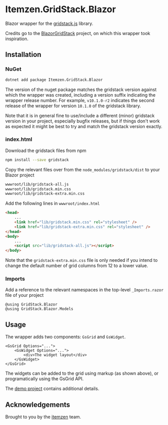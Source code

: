 # Itemzen.GridStack.Blazor

Blazor wrapper for the [gridstack.js](https://gridstackjs.com/) library.

Credits go to the [BlazorGridStack](https://github.com/decelis/BlazorGridStack) project,
on which this wrapper took inspiration.

## Installation

### NuGet

```bash
dotnet add package Itemzen.GridStack.Blazor
```

The version of the nuget package matches the gridstack version against which the wrapper was created,
including a version suffix indicating the wrapper release number. For example, `v10.1.0-r2` indicates the
second release of the wrapper for version `10.1.0` of the gridstack library.

Note that it is in general fine to use/include a different (minor) gridstack version in your project,
especially bugfix releases, but if things don't work as expected it might be best to try and match 
the gridstack version exactly.

### index.html

Download the gridstack files from npm

```bash
npm install --save gridstack
```

Copy the relevant files over from the `node_modules/gridstack/dist` to your Blazor project

```bash
wwwroot/lib/gridstack-all.js
wwwroot/lib/gridstack.min.css
wwwroot/lib/gridstack-extra.min.css
```

Add the following lines in `wwwroot/index.html`

```html
<head>
    ...
    <link href="lib/gridstack.min.css" rel="stylesheet" />
    <link href="lib/gridstack-extra.min.css" rel="stylesheet" />
</head>
<body>
    ...
    <script src="lib/gridstack-all.js"></script>
</body>
```

Note that the `gridstack-extra.min.css` file is only needed if you intend to change the default number
of grid columns from 12 to a lower value.

### Imports

Add a reference to the relevant namespaces in the top-level `_Imports.razor` file of your project

```razor
@using GridStack.Blazor
@using GridStack.Blazor.Models
```

## Usage

The wrapper adds two components: `GsGrid` and `GsWidget`.

```razor
<GsGrid Options="...">
    <GsWidget Options="...">
        <div>The widget layout</div>
    </GsWidget>
</GsGrid>
```

The widgets can be added to the grid using markup (as shown above), or programatically
using the GsGrid API.

The [demo project](https://github.com/itemzen/gridstack-blazor/tree/main/GridStack.Blazor.Demo) contains additional details.

## Acknowledgements

Brought to you by the [itemzen](https://itemzen.com) team.

